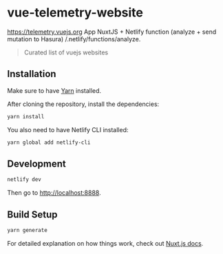 # vue-telemetry-website

https://telemetry.vuejs.org
App NuxtJS + Netlify function (analyze + send mutation to Hasura) /.netlify/functions/analyze.

> Curated list of vuejs websites

## Installation

Make sure to have [Yarn](https://classic.yarnpkg.com/en/) installed.

After cloning the repository, install the dependencies:

```bash
yarn install
```

You also need to have Netlify CLI installed:

```bash
yarn global add netlify-cli
```

## Development

```bash
netlify dev
```

Then go to [http://localhost:8888](http://localhost:8888).


## Build Setup

```bash
yarn generate
```

For detailed explanation on how things work, check out [Nuxt.js docs](https://nuxtjs.org).
